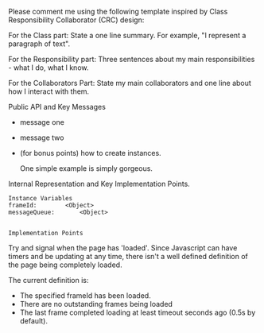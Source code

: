 Please comment me using the following template inspired by Class Responsibility Collaborator (CRC) design:

For the Class part:  State a one line summary. For example, "I represent a paragraph of text".

For the Responsibility part: Three sentences about my main responsibilities - what I do, what I know.

For the Collaborators Part: State my main collaborators and one line about how I interact with them. 

Public API and Key Messages

- message one   
- message two 
- (for bonus points) how to create instances.

   One simple example is simply gorgeous.
 
Internal Representation and Key Implementation Points.

    Instance Variables
	frameId:		<Object>
	messageQueue:		<Object>


    Implementation Points

Try and signal when the page has 'loaded'.  Since Javascript can have timers and be updating at any time, there isn't a well defined definition of the page being completely loaded.

The current definition is:

- The specified frameId has been loaded.
- There are no outstanding frames being loaded
- The last frame completed loading at least timeout seconds ago (0.5s by default).